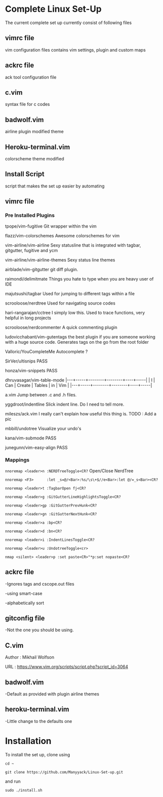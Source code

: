 # Complete Linux Set-Up
The current complete set up currently consist of following files

## vimrc file
vim configuration files contains vim settings, plugin and custom maps

## ackrc file
ack tool configuration file

## c.vim
syntax file for c codes

## badwolf.vim
airline plugin modified theme

## Heroku-terminal.vim
colorscheme theme modified

## Install Script
script that makes the set up easier by automating

## vimrc file

### Pre Installed Plugins
tpope/vim-fugitive
    Git wrapper within the vim

flazz/vim-colorschemes
    Awesome colorschemes for vim

vim-airline/vim-airline
    Sexy statusline that is integrated with tagbar, gitgutter, fugitive and ycm

vim-airline/vim-airline-themes
    Sexy status line themes

airblade/vim-gitgutter
    git diff plugin.

raimondi/delimitmate
    Things you hate to type when you are heavy user of IDE

majutsushi/tagbar
    Used for jumping to different tags within a file

scrooloose/nerdtree
    Used for navigating source codes

hari-rangarajan/cctree
    I simply low this. Used to trace functions, very helpful in long projects

scrooloose/nerdcommenter
    A quick commenting plugin

ludovicchabant/vim-gutentags
    the best plugin if you are someone working with a huge source code. Generates tags on the go from the root folder

Valloric/YouCompleteMe
    Autocomplete ?

SirVer/ultisnips
    PASS

honza/vim-snippets
    PASS

dhruvasagar/vim-table-mode
    |---+-----+--------+--------+----+-----|
    | I | Can | Create | Tables | in | Vim |
    |---+-----+--------+--------+----+-----|

a.vim
    Jump between .c and .h files.

yggdroot/indentline
    Slick indent line. Do I need to tell more.

mileszs/ack.vim
    I really can't explain how useful this thing is.
    TODO : Add a pic

mbbill/undotree
    Visualize your undo's

kana/vim-submode
    PASS

junegunn/vim-easy-align
    PASS

### Mappings

`nnoremap <leader>n :NERDTreeToggle<CR?`
Open/Close NerdTree

`nnoremap <F3>      :let _s=@/<Bar>:%s/\s\+$//e<Bar>:let @/=_s<Bar><CR?`

`nnoremap <leader>t :TagbarOpen fj<CR?`

`nnoremap <leader>g :GitGutterLineHighlightsToggle<CR?`

`nnoremap <leader>gp :GitGutterPrevHunk<CR?`

`nnoremap <leader>gn :GitGutterNextHunk<CR?`

`nnoremap <leader>a :bp<CR?`

`nnoremap <leader>d :bn<CR?`

`nnoremap <leader>i :IndentLinesToggle<CR?`

`nnoremap <leader>u :UndotreeToggle<cr>`

`nmap <silent> <leader>p :set paste<CR>"*p:set nopaste<CR?`

## ackrc file

-Ignores tags and cscope.out files

-using smart-case

-alphabetically sort

## gitconfig file

-Not the one you should be using.

## C.vim
Author  : Mikhail Wolfson

URL     : https://www.vim.org/scripts/script.php?script_id=3064

## badwolf.vim
-Default as provided with plugin airline themes

## heroku-terminal.vim
-Little change to the defaults one

# Installation
To install the set up, clone using

`cd ~`

`git clone https://github.com/Manyyack/Linux-Set-up.git`

and run

`sudo ./install.sh`
